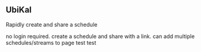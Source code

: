 UbiKal
-------
Rapidly create and share a schedule

no login required. create a schedule and share with a link. can add multiple schedules/streams to page
 test
test
